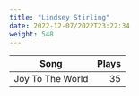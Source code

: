 ```yaml
---
title: "Lindsey Stirling"
date: 2022-12-07/2022T23:22:34
weight: 548
---
```




 Song | Plays 
----- | -----:
Joy To The World | 35
